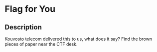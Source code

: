 # Flag for You

## Description

Kouvosto telecom delivered this to us, what does it say? Find the brown pieces of paper near the CTF desk.

